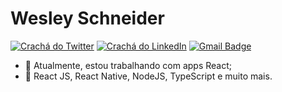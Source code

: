 # Wesley Schneider 

[![Crachá do Twitter](https://img.shields.io/badge/-@wesleysch7-981815?style=flat-square&labelColor=981815&logo=twitter&logoColor=white&link=https://twitter.com/wesleysch7)](https://twitter.com/wesleysch7) 
[![Crachá do LinkedIn](https://img.shields.io/badge/-Wesley%20Schneider-981815?style=flat-square&logo=Linkedin&logoColor=white&link=https://www.linkedin.com/in/wesley-schneider-aires/)](https://www.linkedin.com/in/wesley-schneider-aires/) 
[![Gmail Badge](https://img.shields.io/badge/-wesleyschneideraires@gmail.com-981815?style=flat-square&logo=Gmail&logoColor=white&link=mailto:wesleyschneideraires@gmail.com)](mailto:wesleyschneideraires@gmail.com)

- 💼 Atualmente, estou trabalhando com apps React;
- 🚀 React JS, React Native, NodeJS, TypeScript e muito mais.
